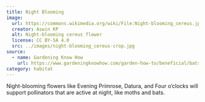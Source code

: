 ```yaml
---
title: Night Blooming
image:
  url: https://commons.wikimedia.org/wiki/File:Night-blooming_cereus.jpg
  creator: Aswin KP
  alt: Night-blooming cereus flower
  license: CC BY-SA 4.0
  src: ../images/night-blooming_cereus-crop.jpg
source:
  - name: Gardening Know How
    url: https://www.gardeningknowhow.com/garden-how-to/beneficial/bats-as-pollinators.htm
category: habitat
---
```

Night-blooming flowers like Evening Primrose, Datura, and Four o’clocks will support pollinators that are active at night, like moths and bats.
